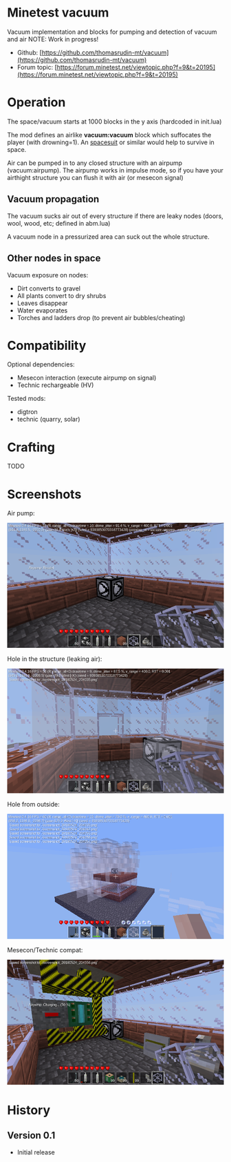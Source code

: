 Minetest vacuum
======

Vacuum implementation and blocks for pumping and detection of vacuum and air
NOTE: Work in progress!

* Github: [https://github.com/thomasrudin-mt/vacuum](https://github.com/thomasrudin-mt/vacuum)
* Forum topic: [https://forum.minetest.net/viewtopic.php?f=9&t=20195](https://forum.minetest.net/viewtopic.php?f=9&t=20195)

# Operation

The space/vacuum starts at 1000 blocks in the y axis (hardcoded in init.lua)

The mod defines an airlike **vacuum:vacuum** block which suffocates the player (with drowning=1).
An [spacesuit](https://git.rudin.io/minetest/spacesuit) or similar would help to survive in space.

Air can be pumped in to any closed structure with an airpump (vacuum:airpump).
The airpump works in impulse mode, so if you have your airthight structure you can flush it with air (or mesecon signal)

## Vacuum propagation

The vacuum sucks air out of every structure if there are leaky nodes (doors, wool, wood, etc; defined in abm.lua)

A vacuum node in a pressurized area can suck out the whole structure.

## Other nodes in space

Vacuum exposure on nodes:
* Dirt converts to gravel
* All plants convert to dry shrubs
* Leaves disappear
* Water evaporates
* Torches and ladders drop (to prevent air bubbles/cheating)

# Compatibility

Optional dependencies:
* Mesecon interaction (execute airpump on signal)
* Technic rechargeable (HV)

Tested mods:
* digtron
* technic (quarry, solar)

# Crafting

TODO

# Screenshots

Air pump:

![](screenshots/screenshot_20180524_204035.png?raw=true)

Hole in the structure (leaking air):

![](screenshots/screenshot_20180524_204042.png?raw=true)

Hole from outside:

![](screenshots/screenshot_20180524_204132.png?raw=true)

Mesecon/Technic compat:

![](screenshots/screenshot_20180524_204707.png?raw=true)


# History

## Version 0.1
* Initial release


